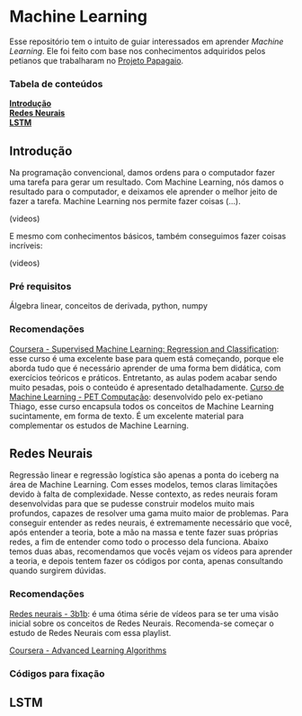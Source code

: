 
# Machine Learning
Esse repositório tem o intuito de guiar interessados em aprender *Machine Learning*. 
Ele foi feito com base nos conhecimentos adquiridos pelos petianos que trabalharam no [Projeto Papagaio](https://github.com/petcomputacaoufrgs/papagaio).
### Tabela de conteúdos
**[Introdução](#introdução)**<br>
**[Redes Neurais](#redes-neurais)**<br>
**[LSTM](#lstm)**<br>

## Introdução
Na programação convencional, damos ordens para o computador fazer uma tarefa para gerar um resultado. Com Machine Learning, nós damos o resultado para o computador, e deixamos ele aprender o melhor jeito de fazer a tarefa. Machine Learning nos permite fazer coisas (...).

(videos)

E mesmo com conhecimentos básicos, também conseguimos fazer coisas incríveis:

(videos)



### Pré requisitos
Álgebra linear, conceitos de derivada, python, numpy 



### Recomendações
[Coursera - Supervised Machine Learning: Regression and Classification](https://www.coursera.org/learn/machine-learning?specialization=machine-learning-introduction): esse curso é uma excelente base para quem está começando, porque ele aborda tudo que é necessário aprender de uma forma bem didática, com exercícios teóricos e práticos. Entretanto, as aulas podem acabar sendo muito pesadas, pois o conteúdo é apresentado detalhadamente.
[Curso de Machine Learning - PET Computação](https://petcompufrgs.github.io/ml-course/): desenvolvido pelo ex-petiano Thiago, esse curso encapsula todos os conceitos de Machine Learning sucintamente, em forma de texto. É um excelente material para complementar os estudos de Machine Learning.

## Redes Neurais
Regressão linear e regressão logística são apenas a ponta do iceberg na área de Machine Learning. Com esses modelos, temos claras limitações devido à falta de complexidade. Nesse contexto, as redes neurais foram desenvolvidas para que se pudesse construir modelos muito mais profundos, capazes de resolver uma gama muito maior de problemas.
Para conseguir entender as redes neurais, é extremamente necessário que você, após entender a teoria, bote a mão na massa e tente fazer suas próprias redes, a fim de entender como todo o processo dela funciona. 
Abaixo temos duas abas, recomendamos que vocês vejam os vídeos para aprender a teoria, e depois tentem fazer os códigos por conta, apenas consultando quando surgirem dúvidas. 

### Recomendações
[Redes neurais - 3b1b](https://www.youtube.com/playlist?list=PLZHQObOWTQDNU6R1_67000Dx_ZCJB-3pi): é uma ótima série de vídeos para se ter uma visão inicial sobre os conceitos de Redes Neurais. Recomenda-se começar o estudo de Redes Neurais com essa playlist.

[Coursera - Advanced Learning Algorithms](https://www.coursera.org/learn/advanced-learning-algorithms?specialization=machine-learning-introduction#syllabus)



### Códigos para fixação




## LSTM
